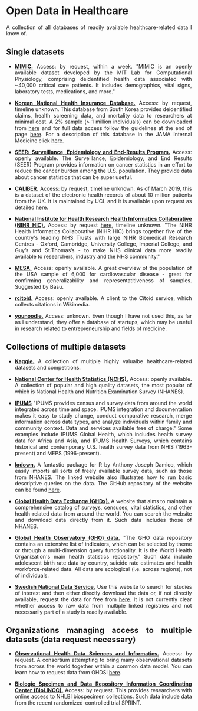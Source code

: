# Open Data in Healthcare

<div align="justify">
  
A collection of all databases of readily available healthcare-related data I know of.



## Single datasets

* **[MIMIC.](https://mimic.physionet.org/)** Access: by request, within a week. "MIMIC is an openly available dataset developed by the MIT Lab for Computational Physiology, comprising deidentified health data associated with ~40,000 critical care patients. It includes demographics, vital signs, laboratory tests, medications, and more."

* **[Korean National Health Insurance Database.](https://nhiss.nhis.or.kr/bd/ab/bdaba000eng.do)** Access: by request, timeline unknown. This database from South Korea provides deidentified claims, health screening data, and mortality data to researchers at minimal cost. A 2% sample (> 1 million individuals) can be downloaded from [here](https://nhiss.nhis.or.kr/bd/ab/bdaba022eng.do) and for full data access follow the guidelines at the end of page [here](https://nhiss.nhis.or.kr/bd/ab/bdaba032eng.do#). For a description of this database in the JAMA Internal Medicine click [here](https://jamanetwork.com/journals/jamainternalmedicine/fullarticle/2479075).

* **[SEER: Surveillance, Epidemiology and End-Results Program.](https://seer.cancer.gov/)** Access: openly available. The Surveillance, Epidemiology, and End Results (SEER) Program provides information on cancer statistics in an effort to reduce the cancer burden among the U.S. population. They provide data about cancer statistics that can be super useful.

* **[CALIBER.](https://www.ucl.ac.uk/health-informatics/caliber)** Access: by request, timeline unknown. As of March 2019, this is a dataset of the electronic health records of about 10 million patients from the UK. It is maintained by UCL and it is available upon request as detailed [here](https://www.ucl.ac.uk/health-informatics/caliber/accessing-caliber-resources).

* **[National Institute for Health Research Health Informatics Collaborative (NIHR HIC).](https://www.nihr.ac.uk/about-us/how-we-are-managed/our-structure/systems/research-information/health-Informatics-collaborative.htm)** Access: by request [here](https://www.nihr.ac.uk/about-us/contact-us/), timeline unknown. "The NIHR Health Informatics Collaborative (NIHR HIC) brings together five of the country's leading NHS Trusts with large NIHR Biomedical Research Centres - Oxford, Cambridge, University College, Imperial College, and Guy’s and St.Thomas’s - to make NHS clinical data more readily available to researchers, industry and the NHS community."

* **[MESA.](https://www.mesa-nhlbi.org/default.aspx)** Access: openly available. A great overview of the population of the USA sample of 6,000 for cardiovascular disease - great for confirming generalizability and representatitiveness of samples. Suggested by Basu.

* **[rcitoid.](https://github.com/ropenscilabs/rcitoid#rcitoid)** Access: openly available. A client to the Citoid service, which collects citations in Wikimedia.

* **[younoodle.](https://younoodle.com/)** Access: unknown. Even though  I have not used this, as far as I understand, they  offer a database of startups, which may be useful in research related to entrepreneurship and fields of medicine.



## Collections of multiple datasets

* **[Kaggle.](https://www.kaggle.com/datasets)** A collection of multiple highly valualbe healthcare-related datasets and competitions.

* **[National Center for Health Statistics (NCHS).](https://www.cdc.gov/nchs/data_access/ftp_data.htm)** Access: openly available. A collection of popular and high quality datasets, the most popular of which is National Health and Nutrition Examination Survey (NHANES).

* **[IPUMS](https://www.ipums.org/)** "IPUMS provides census and survey data from around the world integrated across time and space. IPUMS integration and documentation makes it easy to study change, conduct comparative research, merge information across data types, and analyze individuals within family and community context. Data and services available free of charge." Some examples include IPUMS Global Health, which includes health survey data for Africa and Asia, and IPUMS Health Surveys, which contains historical and contemporary U.S. health survey data from NHIS (1963-present) and MEPS (1996-present).

* **[lodown.](http://asdfree.com/)** A fantastic package for R by Anthony Joseph Damico, which easily imports all sorts of freely available survey data, such as those from NHANES. The linked website also illustrates how to run basic descriptive queries on the data. The GitHub repository of the website can be found [here](https://github.com/ajdamico/asdfree).

* **[Global Health Data Exchange (GHDx).](http://ghdx.healthdata.org/)** A website that aims to maintain a comprehensive catalog of surveys, censuses, vital statistics, and other health-related data from around the world. You can search the website and download data directly from it. Such data includes those of NHANES.

* **[Global Health Observatory (GHO) data.](http://www.who.int/gho/database/en/)** "The GHO data repository contains an extensive list of indicators, which can be selected by theme or through a multi-dimension query functionality. It is the World Health Organization's main health statistics repository." Such data include adolescent birth rate data by country, suicide rate estimates and health workforce-related data. All data are ecological (i.e. across regions), not of individuals.

* **[Swedish National Data Service.](https://snd.gu.se/en/catalogue/search)** Use this website to search for studies of interest and then either directly download the data or, if not directly available, request the data for free from [here](https://snd.gu.se/en/catalogue/order-data). It is not currently clear whether access to raw data from multiple linked registries and not necessarily part of a study is readily available.



## Organizations managing access to multiple datasets (data request necessary)

* **[Observational Health Data Sciences and Informatics.](https://www.ohdsi.org/)** Access: by request. A consortium attempting to bring many observational datasets from across the world together within a common data model. You can learn how to request data from OHDSI [here](https://www.ohdsi.org/wp-content/uploads/2016/10/NCI-OHDSI-instruction-manual2.pdf).

* **[Biologic Specimen and Data Repository Information Coordinating Center (BioLINCC).](https://biolincc.nhlbi.nih.gov/home/)** Access: by request. This provides researchers with online access to NHLBI biospecimen collections. Such data include data from the recent randomized-controlled trial SPRINT.

</div>
